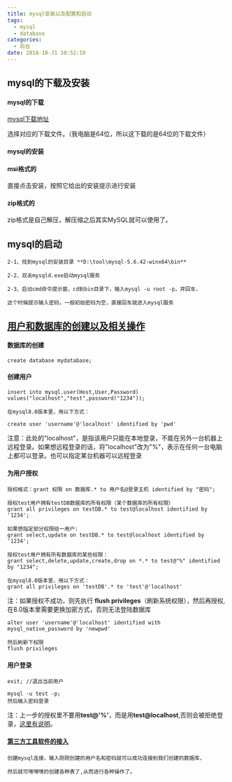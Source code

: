 ```yaml
---
title: mysql安装以及配置和启动
tags:
  - mysql
  - database
categories:
  - 后台
date: 2018-10-31 10:52:19
---
```


## mysql的下载及安装

#### mysql的下载

 [mysql下载地址](https://dev.mysql.com/downloads/mysql/)
 
 选择对应的下载文件。（我电脑是64位，所以这下载的是64位的下载文件）
 
#### mysql的安装

#### msi格式的

直接点击安装，按照它给出的安装提示进行安装<br>

#### zip格式的
zip格式是自己解压，解压缩之后其实MySQL就可以使用了。

## mysql的启动

    2-1、找到mysql的安装目录 **D:\tool\mysql-5.6.42-winx64\bin**
    
    2-2、双击mysqld.exe启动mysql服务
    
    2-3、启动cmd命令提示窗，cd到bin目录下，输入mysql -u root -p，并回车，
    
    这个时候提示输入密码，一般初始密码为空，直接回车就进入mysql服务

## [用户和数据库的创建以及相关操作](https://www.cnblogs.com/w-wfy/p/6487460.html)
    
#### 数据库的创建

    create database mydatabase;

#### 创建用户

    insert into mysql.user(Host,User,Password) values("localhost","test",password("1234"));

    在mysql8.0版本里，用以下方式：

    create user 'username'@'localhost' identified by 'pwd'
    
注意：此处的"localhost"，是指该用户只能在本地登录，不能在另外一台机器上远程登录。如果想远程登录的话，将"localhost"改为"%"，表示在任何一台电脑上都可以登录。也可以指定某台机器可以远程登录

#### 为用户授权
    
    授权格式：grant 权限 on 数据库.* to 用户名@登录主机 identified by "密码";
    
    授权test用户拥有testDB数据库的所有权限（某个数据库的所有权限）
    grant all privileges on testDB.* to test@localhost identified by '1234';
    
    如果想指定部分权限给一用户:
    grant select,update on testDB.* to test@localhost identified by '1234';
    
    授权test用户拥有所有数据库的某些权限： 　
    grant select,delete,update,create,drop on *.* to test@"%" identified by "1234";

    在mysql8.0版本里，用以下方式：
    grant all privileges on 'testDB'.* to 'test'@'localhost'


注：如果授权不成功，则先执行 **flush privileges**（刷新系统权限），然后再授权,在8.0版本里需要更换加密方式，否则无法登陆数据库

    alter user 'username'@'localhost' identified with mysql_native_password by 'newpwd'

    然后刷新下权限
    flush privileges

#### 用户登录

    exit; //退出当前用户
    
    mysql -u test -p;
    然后输入密码登录
    
注：上一步的授权里不要用**test@'%'**，而是用**test@localhost**,否则会被拒绝登录，[这里有说明](https://blog.csdn.net/silyvin/article/details/53351146)。

#### [第三方工具软件的接入](https://jingyan.baidu.com/article/495ba841c1731b38b30ede84.html)

    创建mysql连接，输入刚刚创建的用户名和密码就可以成功连接到我们创建的数据库，
    
    然后就可嘿嘿嘿的创建各种表了,从而进行各种操作了。

